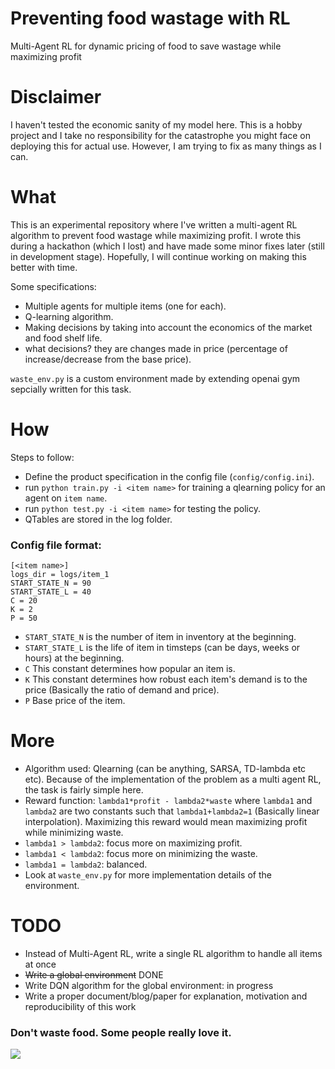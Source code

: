 # Preventing food wastage with RL
Multi-Agent RL for dynamic pricing of food to save wastage while maximizing profit

# Disclaimer
I haven't tested the economic sanity of my model here. This is a hobby project and I take no responsibility for the catastrophe you might face on deploying this for actual use. However, I am trying to fix as many things as I can.

# What
This is an experimental repository where I've written a multi-agent RL algorithm to prevent food wastage while maximizing profit. I wrote this during a hackathon (which I lost) and have made some minor fixes later (still in development stage). Hopefully, I will continue working on making this better with time.

Some specifications:
- Multiple agents for multiple items (one for each).
- Q-learning algorithm.
- Making decisions by taking into account the economics of the market and food shelf life.
- what decisions? they are changes made in price (percentage of increase/decrease from the base price).

`waste_env.py` is a custom environment made by extending openai gym sepcially written for this task.

# How
Steps to follow:
- Define the product specification in the config file (`config/config.ini`).
- run `python train.py -i <item name>` for training a qlearning policy for an agent on `item name`.
- run `python test.py -i <item name>` for testing the policy.
- QTables are stored in the log folder.

### Config file format:
```
[<item name>]
logs_dir = logs/item_1
START_STATE_N = 90
START_STATE_L = 40
C = 20
K = 2
P = 50
```
- `START_STATE_N` is the number of item in inventory at the beginning.
- `START_STATE_L` is the life of item in timsteps (can be days, weeks or hours) at the beginning.
- `C` This constant determines how popular an item is.
- `K` This constant determines how robust each item's demand is to the price (Basically the ratio of demand and price).
- `P` Base price of the item.

# More
- Algorithm used: Qlearning (can be anything, SARSA, TD-lambda etc etc). Because of the implementation of the problem as a multi agent RL, the task is fairly simple here.
- Reward function: `lambda1*profit - lambda2*waste` where `lambda1` and `lambda2` are two constants such that `lambda1+lambda2=1` (Basically linear interpolation). Maximizing this reward would mean maximizing profit while minimizing waste.
- `lambda1 > lambda2`: focus more on maximizing profit.
- `lambda1 < lambda2`: focus more on minimizing the waste.
- `lambda1 = lambda2`: balanced.
- Look at `waste_env.py` for more implementation details of the environment.


# TODO
- Instead of Multi-Agent RL, write a single RL algorithm to handle all items at once
- ~~Write a global environment~~ DONE
- Write DQN algorithm for the global environment: in progress
- Write a proper document/blog/paper for explanation, motivation and reproducibility of this work


### Don't waste food. Some people really love it.
![](https://i.imgur.com/s9DjU2T.gif)
